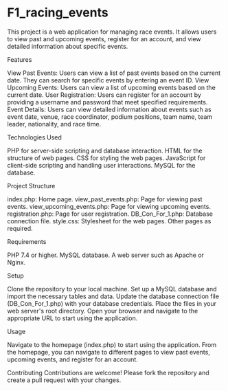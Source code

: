 # F1_racing_events
This project is a web application for managing race events. It allows users to view past and upcoming events, register for an account, and view detailed information about specific events.

Features

View Past Events: Users can view a list of past events based on the current date. They can search for specific events by entering an event ID.
View Upcoming Events: Users can view a list of upcoming events based on the current date.
User Registration: Users can register for an account by providing a username and password that meet specified requirements.
Event Details: Users can view detailed information about events such as event date, venue, race coordinator, podium positions, team name, team leader, nationality, and race time.

Technologies Used

PHP for server-side scripting and database interaction.
HTML for the structure of web pages.
CSS for styling the web pages.
JavaScript for client-side scripting and handling user interactions.
MySQL for the database.

Project Structure

index.php: Home page.
view_past_events.php: Page for viewing past events.
view_upcoming_events.php: Page for viewing upcoming events.
registration.php: Page for user registration.
DB_Con_For_1.php: Database connection file.
style.css: Stylesheet for the web pages.
Other pages as required.

Requirements

PHP 7.4 or higher.
MySQL database.
A web server such as Apache or Nginx.

Setup

Clone the repository to your local machine.
Set up a MySQL database and import the necessary tables and data.
Update the database connection file (DB_Con_For_1.php) with your database credentials.
Place the files in your web server's root directory.
Open your browser and navigate to the appropriate URL to start using the application.

Usage

Navigate to the homepage (index.php) to start using the application.
From the homepage, you can navigate to different pages to view past events, upcoming events, and register for an account.


Contributing
Contributions are welcome! Please fork the repository and create a pull request with your changes.



